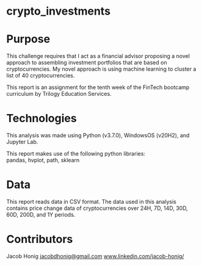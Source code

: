 # crypto_investments

# Purpose
This challenge requires that I act as a financial advisor proposing a novel approach to assembling investment portfolios that are based on cryptocurrencies. My novel approach is using machine learning to cluster a list of 40 cryptocurrencies. 

This report is an assignment for the tenth week of the FinTech bootcamp curriculum by Trilogy Education Services.

# Technologies
This analysis was made using Python (v3.7.0), WindowsOS (v20H2), and Jupyter Lab.

This report makes use of the following python libraries: <br/>
pandas, hvplot, path, sklearn

# Data
This report reads data in CSV format. The data used in this analysis contains price change data of cryptocurrencies over 24H, 7D, 14D, 30D, 60D, 200D, and 1Y periods.  

# Contributors
Jacob Honig jacobdhonig@gmail.com www.linkedin.com/jacob-honig/

